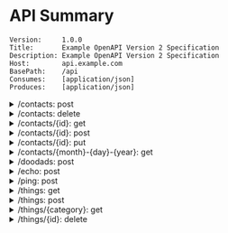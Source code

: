 # API Summary

```
Version:     1.0.0
Title:       Example OpenAPI Version 2 Specification
Description: Example OpenAPI Version 2 Specification
Host:        api.example.com
BasePath:    /api
Consumes:    [application/json]
Produces:    [application/json]
```

<details>
<summary>/contacts: post</summary>


```
Create a new contact request entity.
```

`body parameter`
- name: `body`, type: `models.ContactRequest`
	- name: `address`, type: `object`
		- name: `city`, type: `string`
		- name: `state`, type: `string`
		- name: `street`, type: `string`
		- name: `zipCode`, type: `string`
	- name: `eMail`, type: `string`, format: `email`
	- name: `firstName`, type: `string`
	- name: `id`, type: `string`
	- name: `lastName`, type: `string`

`responses`
- code: `200`, type: `models.ContactResponse`
	- name: `id`, type: `string`
- `default`, type: `Error`
	- name: `code`, type: `integer`
	- name: `status`, type: `string`
</details>

<details>
<summary>/contacts: delete</summary>


```
DeleteBulk contact by id
```

`query parameters`
- name: `ids`, type: `string`


`responses`
- `default`, type: `Error`
	- name: `code`, type: `integer`
	- name: `status`, type: `string`
</details>

<details>
<summary>/contacts/{id}: get</summary>


```
GetOne contact by id
```

`path parameters`
- name: `id`, type: `integer`


`responses`
- code: `200`, type: `models.ContactResponse`
	- name: `id`, type: `string`
- `default`, type: `Error`
	- name: `code`, type: `integer`
	- name: `status`, type: `string`
</details>

<details>
<summary>/contacts/{id}: post</summary>


```
Update a contact entity with provided data.
```

`path parameters`
- name: `id`, type: `integer`

`body parameter`
- name: `body`, type: `models.ContactRequest`
	- name: `address`, type: `object`
		- name: `city`, type: `string`
		- name: `state`, type: `string`
		- name: `street`, type: `string`
		- name: `zipCode`, type: `string`
	- name: `eMail`, type: `string`, format: `email`
	- name: `firstName`, type: `string`
	- name: `id`, type: `string`
	- name: `lastName`, type: `string`

`responses`
- code: `200`, type: `models.ContactResponse`
	- name: `id`, type: `string`
- `default`, type: `Error`
	- name: `code`, type: `integer`
	- name: `status`, type: `string`
</details>

<details>
<summary>/contacts/{id}: put</summary>


```
Replace a contact entity completely.
```

`path parameters`
- name: `id`, type: `integer`

`body parameter`
- name: `body`, type: `models.ContactRequest`
	- name: `address`, type: `object`
		- name: `city`, type: `string`
		- name: `state`, type: `string`
		- name: `street`, type: `string`
		- name: `zipCode`, type: `string`
	- name: `eMail`, type: `string`, format: `email`
	- name: `firstName`, type: `string`
	- name: `id`, type: `string`
	- name: `lastName`, type: `string`

`responses`
- code: `200`, type: `models.ContactResponse`
	- name: `id`, type: `string`
- `default`, type: `Error`
	- name: `code`, type: `integer`
	- name: `status`, type: `string`
</details>

<details>
<summary>/contacts/{month}-{day}-{year}: get</summary>


```
Get contacts list by date
```

`path parameters`
- name: `month`, type: `string`
- name: `day`, type: `string`
- name: `year`, type: `string`


`responses`
- code: `200`, type: `models.ContactResponse`
	- name: `id`, type: `string`
- `default`, type: `Error`
	- name: `code`, type: `integer`
	- name: `status`, type: `string`
</details>

<details>
<summary>/doodads: post</summary>


```
Create a new doodad entity.
```

`body parameter`
- name: `body`, type: `models.ThingRequest`
	- name: `name`, type: `string`

`responses`
- code: `200`, type: `models.ThingResponse`
	- name: `bool`, type: `boolean`
	- name: `createDate`, type: `string`, format: `date-time,2006-01-02`
	- name: `float32`, type: `number`, format: `float`
	- name: `float64`, type: `number`, format: `double`
	- name: `int`, type: `integer`
	- name: `int16`, type: `integer`, format: `int16`
	- name: `int32`, type: `integer`, format: `int32`
	- name: `int64`, type: `integer`, format: `int64`
	- name: `int8`, type: `integer`, format: `int8`
	- name: `name`, type: `string`
	- name: `uint`, type: `integer`
	- name: `uint16`, type: `integer`, format: `int16`
	- name: `uint32`, type: `integer`, format: `int32`
	- name: `uint64`, type: `integer`, format: `int64`
	- name: `uint8`, type: `integer`, format: `int8`
	- name: `updateDate`, type: `string`, format: `date-time`
- `default`, type: `Error`
	- name: `code`, type: `integer`
	- name: `status`, type: `string`
</details>

<details>
<summary>/echo: post</summary>


```
Echo returns body with 'i's replaced with 'o's
```

`body parameter`
- name: `body`, type: `EchoRequest`
	- name: `input`, type: `string`

`responses`
- code: `200`, type: `EchoResponse`
	- name: `output`, type: `string`
- `default`, type: `Error`
	- name: `code`, type: `integer`
	- name: `status`, type: `string`
</details>

<details>
<summary>/ping: post</summary>


```
Ping returns body with 'i's replaced with 'o's
```

`body parameter`
- name: `body`, type: `services.PingRequest`
	- name: `input`, type: `string`

`responses`
- code: `200`, type: `services.PingResponse`
	- name: `output`, type: `string`
- `default`, type: `Error`
	- name: `code`, type: `integer`
	- name: `status`, type: `string`
</details>

<details>
<summary>/things: get</summary>


```
Get things by date range

@from `format:"date-time,2006-01-02"` date should be in Go time format
@to   `format:"date-time,2006-01-02"` date should be in Go time format
```

`query parameters`
- name: `from`, type: `string`, format: `date-time,2006-01-02`
- name: `to`, type: `string`, format: `date-time,2006-01-02`


`responses`
- code: `200`, type: `ThingListResponse`
	- name: `things`, type: `[]array`
		- name: `bool`, type: `boolean`
		- name: `createDate`, type: `string`, format: `date-time,2006-01-02`
		- name: `float32`, type: `number`, format: `float`
		- name: `float64`, type: `number`, format: `double`
		- name: `int`, type: `integer`
		- name: `int16`, type: `integer`, format: `int16`
		- name: `int32`, type: `integer`, format: `int32`
		- name: `int64`, type: `integer`, format: `int64`
		- name: `int8`, type: `integer`, format: `int8`
		- name: `name`, type: `string`
		- name: `uint`, type: `integer`
		- name: `uint16`, type: `integer`, format: `int16`
		- name: `uint32`, type: `integer`, format: `int32`
		- name: `uint64`, type: `integer`, format: `int64`
		- name: `uint8`, type: `integer`, format: `int8`
		- name: `updateDate`, type: `string`, format: `date-time`
- `default`, type: `Error`
	- name: `code`, type: `integer`
	- name: `status`, type: `string`
</details>

<details>
<summary>/things: post</summary>


```
Create thing
```

`body parameter`
- name: `body`, type: `models.ThingRequest`
	- name: `name`, type: `string`

`responses`
- code: `200`, type: `models.ThingResponse`
	- name: `bool`, type: `boolean`
	- name: `createDate`, type: `string`, format: `date-time,2006-01-02`
	- name: `float32`, type: `number`, format: `float`
	- name: `float64`, type: `number`, format: `double`
	- name: `int`, type: `integer`
	- name: `int16`, type: `integer`, format: `int16`
	- name: `int32`, type: `integer`, format: `int32`
	- name: `int64`, type: `integer`, format: `int64`
	- name: `int8`, type: `integer`, format: `int8`
	- name: `name`, type: `string`
	- name: `uint`, type: `integer`
	- name: `uint16`, type: `integer`, format: `int16`
	- name: `uint32`, type: `integer`, format: `int32`
	- name: `uint64`, type: `integer`, format: `int64`
	- name: `uint8`, type: `integer`, format: `int8`
	- name: `updateDate`, type: `string`, format: `date-time`
- `default`, type: `Error`
	- name: `code`, type: `integer`
	- name: `status`, type: `string`
</details>

<details>
<summary>/things/{category}: get</summary>


```
Get things by category and search query
```

`path parameters`
- name: `category`, type: `string`

`query parameters`
- name: `q`, type: `string`


`responses`
- code: `200`, type: `ThingListResponse`
	- name: `things`, type: `[]array`
		- name: `bool`, type: `boolean`
		- name: `createDate`, type: `string`, format: `date-time,2006-01-02`
		- name: `float32`, type: `number`, format: `float`
		- name: `float64`, type: `number`, format: `double`
		- name: `int`, type: `integer`
		- name: `int16`, type: `integer`, format: `int16`
		- name: `int32`, type: `integer`, format: `int32`
		- name: `int64`, type: `integer`, format: `int64`
		- name: `int8`, type: `integer`, format: `int8`
		- name: `name`, type: `string`
		- name: `uint`, type: `integer`
		- name: `uint16`, type: `integer`, format: `int16`
		- name: `uint32`, type: `integer`, format: `int32`
		- name: `uint64`, type: `integer`, format: `int64`
		- name: `uint8`, type: `integer`, format: `int8`
		- name: `updateDate`, type: `string`, format: `date-time`
- `default`, type: `Error`
	- name: `code`, type: `integer`
	- name: `status`, type: `string`
</details>

<details>
<summary>/things/{id}: delete</summary>


```
Delete thing by id
```

`path parameters`
- name: `id`, type: `integer`


`responses`
- `default`, type: `Error`
	- name: `code`, type: `integer`
	- name: `status`, type: `string`
</details>

